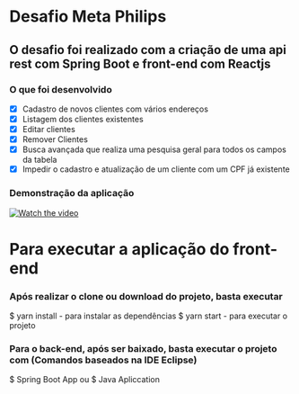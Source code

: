 # Desafio Meta Philips

## O desafio foi realizado com a criação de uma api rest com Spring Boot e front-end com Reactjs 

### O que foi desenvolvido

- [X] Cadastro de novos clientes com vários endereços
- [X] Listagem dos clientes existentes
- [X] Editar clientes
- [X] Remover Clientes
- [X] Busca avançada que realiza uma pesquisa geral para todos os campos da tabela
- [X] Impedir o cadastro e atualização de um cliente com um CPF já existente

### Demonstração da aplicação

[![Watch the video](https://i.imgur.com/vKb2F1B.png)](https://youtu.be/nM2NrGSC3Y8)


# Para executar a aplicação do front-end

### Após realizar o clone ou download do projeto, basta executar 
$ yarn install - para instalar as dependências
$ yarn start - para executar o projeto

### Para o back-end, após ser baixado, basta executar o projeto com (Comandos baseados na IDE Eclipse) 
$ Spring Boot App
ou
$ Java Apliccation

